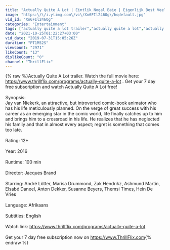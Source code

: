 ```yaml
---
title: "Actually Quite A Lot | Eintlik Nogal Baie | Eigenlijk Best Veel |Trailer | ThrillFlix.com"
image: "https:\/\/i.ytimg.com\/vi\/Xn6FIl246Og\/hqdefault.jpg"
vid_id: "Xn6FIl246Og"
categories: "Entertainment"
tags: ["actually quite a lot trailer","actually quite a lot","actually quite a lot movie"]
date: "2021-10-25T01:22:27+03:00"
vid_date: "2019-07-31T15:05:26Z"
duration: "PT1M52S"
viewcount: "2971"
likeCount: "13"
dislikeCount: "0"
channel: "ThrillFlix"
---
```

{% raw %}Actually Quite A Lot trailer. Watch the full movie here: <a rel="nofollow" target="blank" href="https://www.thrillflix.com/programs/actually-quite-a-lot">https://www.thrillflix.com/programs/actually-quite-a-lot</a> . Get your 7 day free subscription and watch Actually Quite A Lot free! <br /><br />Synopsis:<br />Jay van Niekerk, an attractive, but introverted comic-book animator who has his life meticulously planned. On the verge of great success with his career as an emerging star in the comic world, life finally catches up to him and brings him to a crossroad in his life. He realizes that he has neglected his family and that in almost every aspect; regret is something that comes too late.<br /><br />Rating: 12+<br /><br />Year: 2016<br /><br />Runtime: 100 min<br /><br />Director: Jacques Brand<br /><br />Starring: André Lötter, Marisa Drummond, Zak Hendrikz, Ashmund Martin, Elsabé Daneel, Anton Dekker, Susanne Beyers, Themsi Times, Hein De Vries<br /><br />Language: Afrikaans<br /><br />Subtitles: English<br /><br />Watch link: <a rel="nofollow" target="blank" href="https://www.thrillflix.com/programs/actually-quite-a-lot">https://www.thrillflix.com/programs/actually-quite-a-lot</a> <br /><br />Get your 7 day free subscription now on <a rel="nofollow" target="blank" href="https://www.ThrillFlix.com">https://www.ThrillFlix.com</a>{% endraw %}

